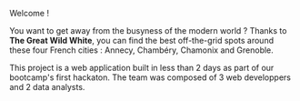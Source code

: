 Welcome ! 

You want to get away from the busyness of the modern world ?
Thanks to **The Great Wild White**, you can find the best off-the-grid spots around these four French cities : Annecy, Chambéry, Chamonix and Grenoble.

This project is a web application built in less than 2 days as part of our bootcamp's first hackaton.
The team was composed of 3 web developpers and 2 data analysts.
